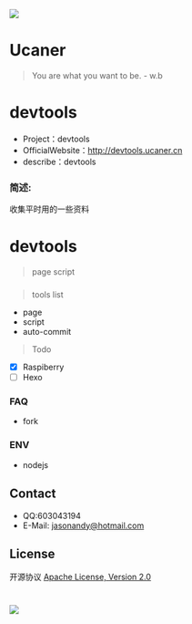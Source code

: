 ![](http://upload-images.jianshu.io/upload_images/7802425-9eb1bcd006e34aa6.png?imageMogr2/auto-orient/strip%7CimageView2/2/w/1240)

# Ucaner
> You are what you want to be. - w.b

# devtools
* Project：devtools
* OfficialWebsite：http://devtools.ucaner.cn
* describe：devtools

### 简述:
收集平时用的一些资料

# devtools
> page
> script

###

> tools list
- page
- script
- auto-commit

> Todo
- [X] Raspiberry
- [ ] Hexo

### FAQ
- fork

### ENV
- nodejs

## Contact
- QQ:603043194
- E-Mail: jasonandy@hotmail.com

## License
开源协议 [Apache License, Version 2.0](http://www.apache.org/licenses/LICENSE-2.0.html)

#
![](http://upload-images.jianshu.io/upload_images/7802425-bb910b4ae954107a.png?imageMogr2/auto-orient/strip%7CimageView2/2/w/1240)